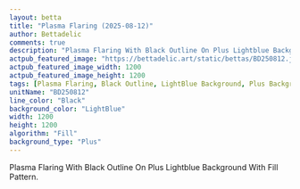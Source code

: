 ```yaml
---
layout: betta
title: "Plasma Flaring (2025-08-12)"
author: Bettadelic
comments: true
description: "Plasma Flaring With Black Outline On Plus Lightblue Background With Fill Pattern."
actpub_featured_image: "https://bettadelic.art/static/bettas/BD250812.jpg"
actpub_featured_image_width: 1200
actpub_featured_image_height: 1200
tags: [Plasma Flaring, Black Outline, LightBlue Background, Plus Background Pattern, Fill Pattern, August 2025]
unitName: "BD250812"
line_color: "Black"
background_color: "LightBlue"
width: 1200
height: 1200
algorithm: "Fill"
background_type: "Plus"
---
```


Plasma Flaring With Black Outline On Plus Lightblue Background With Fill Pattern.
